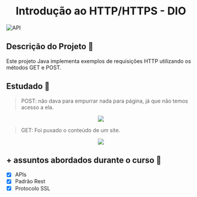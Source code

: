 <h1 align="center"> 
Introdução ao HTTP/HTTPS - DIO </h1>

![API](https://programathor.com.br/blog/wp-content/uploads/2018/08/o-que-%C3%A9-api.jpg)


## Descrição do Projeto :memo:
Este projeto Java implementa exemplos de requisições HTTP utilizando os métodos GET e POST.
    
## Estudado :wrench:

> POST: não dava para empurrar nada para página, já que não temos acesso a ela.

<p align="center">
 <img src="https://i.ibb.co/qghTB8g/Screenshot-3.png" />
</p>

> GET:  Foi puxado o conteúdo de um site.

<p align="center">
 <img src="https://i.ibb.co/xSTZsRg/Screenshot-4.png" />
</p>

## + assuntos abordados durante o curso :speech_balloon:

 - [x] APIs
 - [x] Padrão Rest
 - [x] Protocolo SSL
